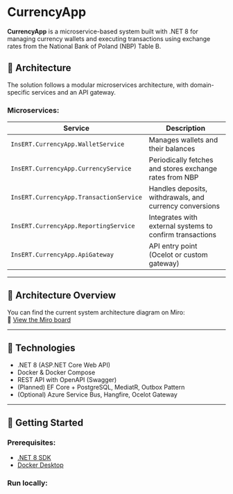 # CurrencyApp

**CurrencyApp** is a microservice-based system built with .NET 8 for managing currency wallets and executing transactions using exchange rates from the National Bank of Poland (NBP) Table B.

## 🧱 Architecture

The solution follows a modular microservices architecture, with domain-specific services and an API gateway.

### Microservices:

| Service                               | Description                                                       |
|---------------------------------------|-------------------------------------------------------------------|
| `InsERT.CurrencyApp.WalletService`    | Manages wallets and their balances                               |
| `InsERT.CurrencyApp.CurrencyService`  | Periodically fetches and stores exchange rates from NBP          |
| `InsERT.CurrencyApp.TransactionService` | Handles deposits, withdrawals, and currency conversions          |
| `InsERT.CurrencyApp.ReportingService` | Integrates with external systems to confirm transactions         |
| `InsERT.CurrencyApp.ApiGateway`       | API entry point (Ocelot or custom gateway)                       |

---

## 📌 Architecture Overview

You can find the current system architecture diagram on Miro:  
🔗 [View the Miro board](https://miro.com/welcomeonboard/RFNTVW50bFROSVVURjl5QTEwcVNOWEp6WUNxdGdoWUFVNE5yeU55ZlB4citHc0xGdDVuTFJZVUtHd1M0NVRLc3crRmd4NkJDWSszSGt4bzUwa0VyVHhDQXNpU25ROGdWZVJUL1R6bEFza2ttZU9NTjY0WldMODkwajhNcmRibUt3VHhHVHd5UWtSM1BidUtUYmxycDRnPT0hdjE=?share_link_id=348655454602)

---

## 🚀 Technologies

- .NET 8 (ASP.NET Core Web API)
- Docker & Docker Compose
- REST API with OpenAPI (Swagger)
- (Planned) EF Core + PostgreSQL, MediatR, Outbox Pattern
- (Optional) Azure Service Bus, Hangfire, Ocelot Gateway

---

## 🏁 Getting Started

### Prerequisites:
- [.NET 8 SDK](https://dotnet.microsoft.com/en-us/download/dotnet/8.0)
- [Docker Desktop](https://www.docker.com/products/docker-desktop)

### Run locally:

